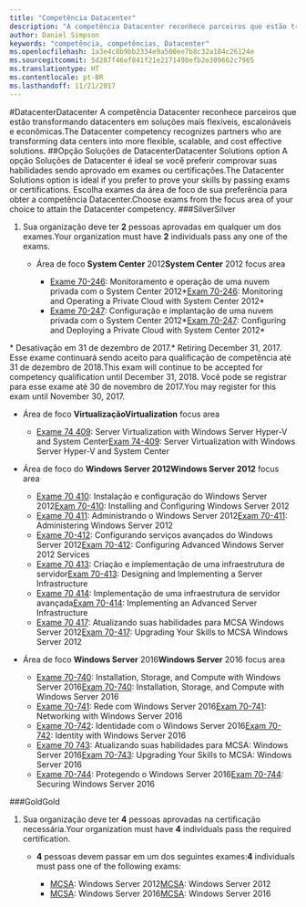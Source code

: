 ```yaml
---
title: "Competência Datacenter"
description: "A competência Datacenter reconhece parceiros que estão transformando datacenters em soluções mais flexíveis, escalonáveis e econômicas."
author: Daniel Simpson
keywords: "competência, competências, Datacenter"
ms.openlocfilehash: 1a3e4c8b9bb2334e9a500ee7b8c32a184c26124e
ms.sourcegitcommit: 5d287f46ef841f21e2171498efb2e309662c7965
ms.translationtype: HT
ms.contentlocale: pt-BR
ms.lasthandoff: 11/21/2017
---
```

#<a name="datacenter"></a><span data-ttu-id="ec83a-104">Datacenter</span><span class="sxs-lookup"><span data-stu-id="ec83a-104">Datacenter</span></span>
<span data-ttu-id="ec83a-105">A competência Datacenter reconhece parceiros que estão transformando datacenters em soluções mais flexíveis, escalonáveis e econômicas.</span><span class="sxs-lookup"><span data-stu-id="ec83a-105">The Datacenter competency recognizes partners who are transforming data centers into more flexible, scalable, and cost effective solutions.</span></span>
##<a name="datacenter-solutions-option"></a><span data-ttu-id="ec83a-106">Opção Soluções de Datacenter</span><span class="sxs-lookup"><span data-stu-id="ec83a-106">Datacenter Solutions option</span></span>
<span data-ttu-id="ec83a-107">A opção Soluções de Datacenter é ideal se você preferir comprovar suas habilidades sendo aprovado em exames ou certificações.</span><span class="sxs-lookup"><span data-stu-id="ec83a-107">The Datacenter Solutions option is ideal if you prefer to prove your skills by passing exams or certifications.</span></span> <span data-ttu-id="ec83a-108">Escolha exames da área de foco de sua preferência para obter a competência Datacenter.</span><span class="sxs-lookup"><span data-stu-id="ec83a-108">Choose exams from the focus area of your choice to attain the Datacenter competency.</span></span>
###<a name="silver"></a><span data-ttu-id="ec83a-109">Silver</span><span class="sxs-lookup"><span data-stu-id="ec83a-109">Silver</span></span>
1. <span data-ttu-id="ec83a-110">Sua organização deve ter **2** pessoas aprovadas em qualquer um dos exames.</span><span class="sxs-lookup"><span data-stu-id="ec83a-110">Your organization must have **2** individuals pass any one of the exams.</span></span>

    - <span data-ttu-id="ec83a-111">Área de foco **System Center** 2012</span><span class="sxs-lookup"><span data-stu-id="ec83a-111">**System Center** 2012 focus area</span></span>

        - <span data-ttu-id="ec83a-112">[Exame 70-246](https://www.microsoft.com/en-us/learning/exam-70-246.aspx): Monitoramento e operação de uma nuvem privada com o System Center 2012*</span><span class="sxs-lookup"><span data-stu-id="ec83a-112">[Exam 70-246](https://www.microsoft.com/en-us/learning/exam-70-246.aspx): Monitoring and Operating a Private Cloud with System Center 2012*</span></span>
        - <span data-ttu-id="ec83a-113">[Exame 70-247](https://www.microsoft.com/en-us/learning/exam-70-247.aspx): Configuração e implantação de uma nuvem privada com o System Center 2012*</span><span class="sxs-lookup"><span data-stu-id="ec83a-113">[Exam 70-247](https://www.microsoft.com/en-us/learning/exam-70-247.aspx): Configuring and Deploying a Private Cloud with System Center 2012*</span></span>

<span data-ttu-id="ec83a-114">\* Desativação em 31 de dezembro de 2017.</span><span class="sxs-lookup"><span data-stu-id="ec83a-114">\* Retiring December 31, 2017.</span></span> <span data-ttu-id="ec83a-115">Esse exame continuará sendo aceito para qualificação de competência até 31 de dezembro de 2018.</span><span class="sxs-lookup"><span data-stu-id="ec83a-115">This exam will continue to be accepted for competency qualification until December 31, 2018.</span></span> <span data-ttu-id="ec83a-116">Você pode se registrar para esse exame até 30 de novembro de 2017.</span><span class="sxs-lookup"><span data-stu-id="ec83a-116">You may register for this exam until November 30, 2017.</span></span>

   - <span data-ttu-id="ec83a-117">Área de foco **Virtualização**</span><span class="sxs-lookup"><span data-stu-id="ec83a-117">**Virtualization** focus area</span></span>

        - <span data-ttu-id="ec83a-118">[Exame 74 409](https://www.microsoft.com/en-us/learning/exam-74-409.aspx): Server Virtualization with Windows Server Hyper-V and System Center</span><span class="sxs-lookup"><span data-stu-id="ec83a-118">[Exam 74-409](https://www.microsoft.com/en-us/learning/exam-74-409.aspx): Server Virtualization with Windows Server Hyper-V and System Center</span></span>

   - <span data-ttu-id="ec83a-119">Área de foco do **Windows Server 2012**</span><span class="sxs-lookup"><span data-stu-id="ec83a-119">**Windows Server 2012** focus area</span></span>

        - <span data-ttu-id="ec83a-120">[Exame 70 410](https://www.microsoft.com/en-us/learning/exam-70-410.aspx): Instalação e configuração do Windows Server 2012</span><span class="sxs-lookup"><span data-stu-id="ec83a-120">[Exam 70-410](https://www.microsoft.com/en-us/learning/exam-70-410.aspx): Installing and Configuring Windows Server 2012</span></span>
        - <span data-ttu-id="ec83a-121">[Exame 70 411](https://www.microsoft.com/en-us/learning/exam-70-411.aspx): Administrando o Windows Server 2012</span><span class="sxs-lookup"><span data-stu-id="ec83a-121">[Exam 70-411](https://www.microsoft.com/en-us/learning/exam-70-411.aspx): Administering Windows Server 2012</span></span>
        - <span data-ttu-id="ec83a-122">[Exame 70-412](https://www.microsoft.com/en-us/learning/exam-70-412.aspx): Configurando serviços avançados do Windows Server 2012</span><span class="sxs-lookup"><span data-stu-id="ec83a-122">[Exam 70-412](https://www.microsoft.com/en-us/learning/exam-70-412.aspx): Configuring Advanced Windows Server 2012 Services</span></span>
        - <span data-ttu-id="ec83a-123">[Exame 70 413](https://www.microsoft.com/en-us/learning/exam-70-413.aspx): Criação e implementação de uma infraestrutura de servidor</span><span class="sxs-lookup"><span data-stu-id="ec83a-123">[Exam 70-413](https://www.microsoft.com/en-us/learning/exam-70-413.aspx): Designing and Implementing a Server Infrastructure</span></span>
        - <span data-ttu-id="ec83a-124">[Exame 70 414](https://www.microsoft.com/en-us/learning/exam-70-414.aspx): Implementação de uma infraestrutura de servidor avançada</span><span class="sxs-lookup"><span data-stu-id="ec83a-124">[Exam 70-414](https://www.microsoft.com/en-us/learning/exam-70-414.aspx): Implementing an Advanced Server Infrastructure</span></span>
        - <span data-ttu-id="ec83a-125">[Exame 70 417](https://www.microsoft.com/en-us/learning/exam-70-417.aspx): Atualizando suas habilidades para MCSA Windows Server 2012</span><span class="sxs-lookup"><span data-stu-id="ec83a-125">[Exam 70-417](https://www.microsoft.com/en-us/learning/exam-70-417.aspx): Upgrading Your Skills to MCSA Windows Server 2012</span></span>

   - <span data-ttu-id="ec83a-126">Área de foco **Windows Server** 2016</span><span class="sxs-lookup"><span data-stu-id="ec83a-126">**Windows Server** 2016 focus area</span></span>
        - <span data-ttu-id="ec83a-127">[Exame 70-740](https://www.microsoft.com/en-us/learning/exam-70-740.aspx): Installation, Storage, and Compute with Windows Server 2016</span><span class="sxs-lookup"><span data-stu-id="ec83a-127">[Exam 70-740](https://www.microsoft.com/en-us/learning/exam-70-740.aspx): Installation, Storage, and Compute with Windows Server 2016</span></span>
        - <span data-ttu-id="ec83a-128">[Exame 70-741](https://www.microsoft.com/en-us/learning/exam-70-741.aspx): Rede com Windows Server 2016</span><span class="sxs-lookup"><span data-stu-id="ec83a-128">[Exam 70-741](https://www.microsoft.com/en-us/learning/exam-70-741.aspx): Networking with Windows Server 2016</span></span>
        - <span data-ttu-id="ec83a-129">[Exame 70-742](https://www.microsoft.com/en-us/learning/exam-70-742.aspx): Identidade com o Windows Server 2016</span><span class="sxs-lookup"><span data-stu-id="ec83a-129">[Exam 70-742](https://www.microsoft.com/en-us/learning/exam-70-742.aspx): Identity with Windows Server 2016</span></span>
        - <span data-ttu-id="ec83a-130">[Exame 70 743](https://www.microsoft.com/en-us/learning/exam-70-743.aspx): Atualizando suas habilidades para MCSA: Windows Server 2016</span><span class="sxs-lookup"><span data-stu-id="ec83a-130">[Exam 70-743](https://www.microsoft.com/en-us/learning/exam-70-743.aspx): Upgrading Your Skills to MCSA: Windows Server 2016</span></span>
        - <span data-ttu-id="ec83a-131">[Exame 70-744](https://www.microsoft.com/en-us/learning/exam-70-744.aspx): Protegendo o Windows Server 2016</span><span class="sxs-lookup"><span data-stu-id="ec83a-131">[Exam 70-744](https://www.microsoft.com/en-us/learning/exam-70-744.aspx): Securing Windows Server 2016</span></span>

###<a name="gold"></a><span data-ttu-id="ec83a-132">Gold</span><span class="sxs-lookup"><span data-stu-id="ec83a-132">Gold</span></span>
1. <span data-ttu-id="ec83a-133">Sua organização deve ter **4** pessoas aprovadas na certificação necessária.</span><span class="sxs-lookup"><span data-stu-id="ec83a-133">Your organization must have **4** individuals pass the required certification.</span></span>

    - <span data-ttu-id="ec83a-134">**4** pessoas devem passar em um dos seguintes exames:</span><span class="sxs-lookup"><span data-stu-id="ec83a-134">**4** individuals must pass one of the following exams:</span></span>

        - <span data-ttu-id="ec83a-135">[MCSA](https://www.microsoft.com/en-us/learning/mcsa-windows-server-certification.aspx): Windows Server 2012</span><span class="sxs-lookup"><span data-stu-id="ec83a-135">[MCSA](https://www.microsoft.com/en-us/learning/mcsa-windows-server-certification.aspx): Windows Server 2012</span></span>
        - <span data-ttu-id="ec83a-136">[MCSA](https://www.microsoft.com/en-us/learning/mcsa-windows-server-2016-certification.aspx): Windows Server 2016</span><span class="sxs-lookup"><span data-stu-id="ec83a-136">[MCSA](https://www.microsoft.com/en-us/learning/mcsa-windows-server-2016-certification.aspx): Windows Server 2016</span></span>
